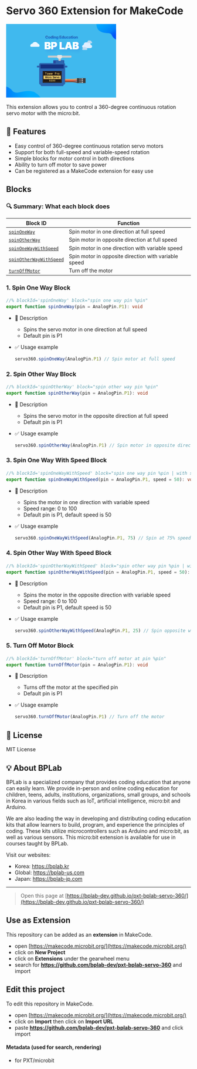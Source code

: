 # Servo 360 Extension for MakeCode

![Servo Image](./icon.png)

This extension allows you to control a 360-degree continuous rotation servo motor with the micro:bit.

## 🚀 Features

- Easy control of 360-degree continuous rotation servo motors
- Support for both full-speed and variable-speed rotation
- Simple blocks for motor control in both directions
- Ability to turn off motor to save power
- Can be registered as a MakeCode extension for easy use

## Blocks

### 🔍 Summary: What each block does

| **Block ID**                 | **Function**                                   |
|-----------------------------|-----------------------------------------------|
| [`spinOneWay`](#1-spin-one-way-block) | Spin motor in one direction at full speed |
| [`spinOtherWay`](#2-spin-other-way-block) | Spin motor in opposite direction at full speed |
| [`spinOneWayWithSpeed`](#3-spin-one-way-with-speed-block) | Spin motor in one direction with variable speed |
| [`spinOtherWayWithSpeed`](#4-spin-other-way-with-speed-block) | Spin motor in opposite direction with variable speed |
| [`turnOffMotor`](#5-turn-off-motor-block) | Turn off the motor |

### 1. Spin One Way Block

```typescript
//% blockId='spinOneWay' block="spin one way pin %pin"
export function spinOneWay(pin = AnalogPin.P1): void
```

- 🔹 Description
  - Spins the servo motor in one direction at full speed
  - Default pin is P1

- ✅ Usage example
  ```typescript
  servo360.spinOneWay(AnalogPin.P1) // Spin motor at full speed
  ```

### 2. Spin Other Way Block

```typescript
//% blockId='spinOtherWay' block="spin other way pin %pin"
export function spinOtherWay(pin = AnalogPin.P1): void
```

- 🔹 Description
  - Spins the servo motor in the opposite direction at full speed
  - Default pin is P1

- ✅ Usage example
  ```typescript
  servo360.spinOtherWay(AnalogPin.P1) // Spin motor in opposite direction
  ```

### 3. Spin One Way With Speed Block

```typescript
//% blockId='spinOneWayWithSpeed' block="spin one way pin %pin | with speed %speed"
export function spinOneWayWithSpeed(pin = AnalogPin.P1, speed = 50): void
```

- 🔹 Description
  - Spins the motor in one direction with variable speed
  - Speed range: 0 to 100
  - Default pin is P1, default speed is 50

- ✅ Usage example
  ```typescript
  servo360.spinOneWayWithSpeed(AnalogPin.P1, 75) // Spin at 75% speed
  ```

### 4. Spin Other Way With Speed Block

```typescript
//% blockId='spinOtherWayWithSpeed' block="spin other way pin %pin | with speed %speed"
export function spinOtherWayWithSpeed(pin = AnalogPin.P1, speed = 50): void
```

- 🔹 Description
  - Spins the motor in the opposite direction with variable speed
  - Speed range: 0 to 100
  - Default pin is P1, default speed is 50

- ✅ Usage example
  ```typescript
  servo360.spinOtherWayWithSpeed(AnalogPin.P1, 25) // Spin opposite way at 25% speed
  ```

### 5. Turn Off Motor Block

```typescript
//% blockId='turnOffMotor' block="turn off motor at pin %pin"
export function turnOffMotor(pin = AnalogPin.P1): void
```

- 🔹 Description
  - Turns off the motor at the specified pin
  - Default pin is P1

- ✅ Usage example
  ```typescript
  servo360.turnOffMotor(AnalogPin.P1) // Turn off the motor
  ```

## 📜 License

MIT License

## 💡 About BPLab

BPLab is a specialized company that provides coding education that anyone can easily learn. We provide in-person and online coding education for children, teens, adults, institutions, organizations, small groups, and schools in Korea in various fields such as IoT, artificial intelligence, micro:bit and Arduino.

We are also leading the way in developing and distributing coding education kits that allow learners to build, program, and experience the principles of coding. These kits utilize microcontrollers such as Arduino and micro:bit, as well as various sensors. This micro:bit extension is available for use in courses taught by BPLab.

Visit our websites:

- Korea: https://bplab.kr
- Global: https://bplab-us.com
- Japan: https://bplab-jp.com

---

> Open this page at [https://bplab-dev.github.io/pxt-bplab-servo-360/](https://bplab-dev.github.io/pxt-bplab-servo-360/)

## Use as Extension

This repository can be added as an **extension** in MakeCode.

* open [https://makecode.microbit.org/](https://makecode.microbit.org/)
* click on **New Project**
* click on **Extensions** under the gearwheel menu
* search for **https://github.com/bplab-dev/pxt-bplab-servo-360** and import

## Edit this project

To edit this repository in MakeCode.

* open [https://makecode.microbit.org/](https://makecode.microbit.org/)
* click on **Import** then click on **Import URL**
* paste **https://github.com/bplab-dev/pxt-bplab-servo-360** and click import

#### Metadata (used for search, rendering)

* for PXT/microbit

<script src="https://makecode.com/gh-pages-embed.js"></script><script>makeCodeRender("{{ site.makecode.home_url }}", "{{ site.github.owner_name }}/{{ site.github.repository_name }}");</script>
